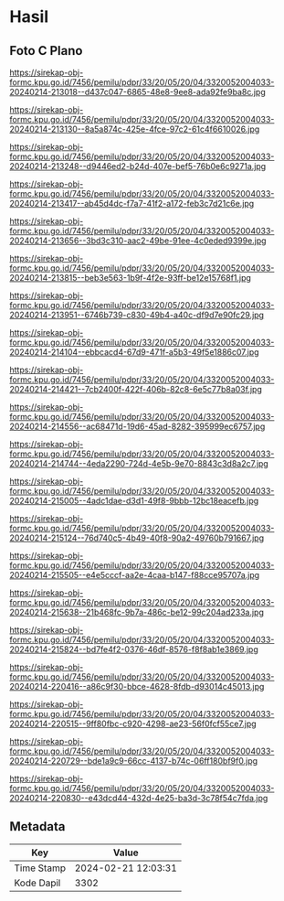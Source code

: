 # Hasil

## Foto C Plano

https://sirekap-obj-formc.kpu.go.id/7456/pemilu/pdpr/33/20/05/20/04/3320052004033-20240214-213018--d437c047-6865-48e8-9ee8-ada92fe9ba8c.jpg

https://sirekap-obj-formc.kpu.go.id/7456/pemilu/pdpr/33/20/05/20/04/3320052004033-20240214-213130--8a5a874c-425e-4fce-97c2-61c4f6610026.jpg

https://sirekap-obj-formc.kpu.go.id/7456/pemilu/pdpr/33/20/05/20/04/3320052004033-20240214-213248--d9446ed2-b24d-407e-bef5-76b0e6c9271a.jpg

https://sirekap-obj-formc.kpu.go.id/7456/pemilu/pdpr/33/20/05/20/04/3320052004033-20240214-213417--ab45d4dc-f7a7-41f2-a172-feb3c7d21c6e.jpg

https://sirekap-obj-formc.kpu.go.id/7456/pemilu/pdpr/33/20/05/20/04/3320052004033-20240214-213656--3bd3c310-aac2-49be-91ee-4c0eded9399e.jpg

https://sirekap-obj-formc.kpu.go.id/7456/pemilu/pdpr/33/20/05/20/04/3320052004033-20240214-213815--beb3e563-1b9f-4f2e-93ff-be12e15768f1.jpg

https://sirekap-obj-formc.kpu.go.id/7456/pemilu/pdpr/33/20/05/20/04/3320052004033-20240214-213951--6746b739-c830-49b4-a40c-df9d7e90fc29.jpg

https://sirekap-obj-formc.kpu.go.id/7456/pemilu/pdpr/33/20/05/20/04/3320052004033-20240214-214104--ebbcacd4-67d9-471f-a5b3-49f5e1886c07.jpg

https://sirekap-obj-formc.kpu.go.id/7456/pemilu/pdpr/33/20/05/20/04/3320052004033-20240214-214421--7cb2400f-422f-406b-82c8-6e5c77b8a03f.jpg

https://sirekap-obj-formc.kpu.go.id/7456/pemilu/pdpr/33/20/05/20/04/3320052004033-20240214-214556--ac68471d-19d6-45ad-8282-395999ec6757.jpg

https://sirekap-obj-formc.kpu.go.id/7456/pemilu/pdpr/33/20/05/20/04/3320052004033-20240214-214744--4eda2290-724d-4e5b-9e70-8843c3d8a2c7.jpg

https://sirekap-obj-formc.kpu.go.id/7456/pemilu/pdpr/33/20/05/20/04/3320052004033-20240214-215005--4adc1dae-d3d1-49f8-9bbb-12bc18eacefb.jpg

https://sirekap-obj-formc.kpu.go.id/7456/pemilu/pdpr/33/20/05/20/04/3320052004033-20240214-215124--76d740c5-4b49-40f8-90a2-49760b791667.jpg

https://sirekap-obj-formc.kpu.go.id/7456/pemilu/pdpr/33/20/05/20/04/3320052004033-20240214-215505--e4e5cccf-aa2e-4caa-b147-f88cce95707a.jpg

https://sirekap-obj-formc.kpu.go.id/7456/pemilu/pdpr/33/20/05/20/04/3320052004033-20240214-215638--21b468fc-9b7a-486c-be12-99c204ad233a.jpg

https://sirekap-obj-formc.kpu.go.id/7456/pemilu/pdpr/33/20/05/20/04/3320052004033-20240214-215824--bd7fe4f2-0376-46df-8576-f8f8ab1e3869.jpg

https://sirekap-obj-formc.kpu.go.id/7456/pemilu/pdpr/33/20/05/20/04/3320052004033-20240214-220416--a86c9f30-bbce-4628-8fdb-d93014c45013.jpg

https://sirekap-obj-formc.kpu.go.id/7456/pemilu/pdpr/33/20/05/20/04/3320052004033-20240214-220515--9ff80fbc-c920-4298-ae23-56f0fcf55ce7.jpg

https://sirekap-obj-formc.kpu.go.id/7456/pemilu/pdpr/33/20/05/20/04/3320052004033-20240214-220729--bde1a9c9-66cc-4137-b74c-06ff180bf9f0.jpg

https://sirekap-obj-formc.kpu.go.id/7456/pemilu/pdpr/33/20/05/20/04/3320052004033-20240214-220830--e43dcd44-432d-4e25-ba3d-3c78f54c7fda.jpg


## Metadata

| Key        | Value               |
| ---------- | ------------------- |
| Time Stamp | 2024-02-21 12:03:31 |
| Kode Dapil | 3302                |



